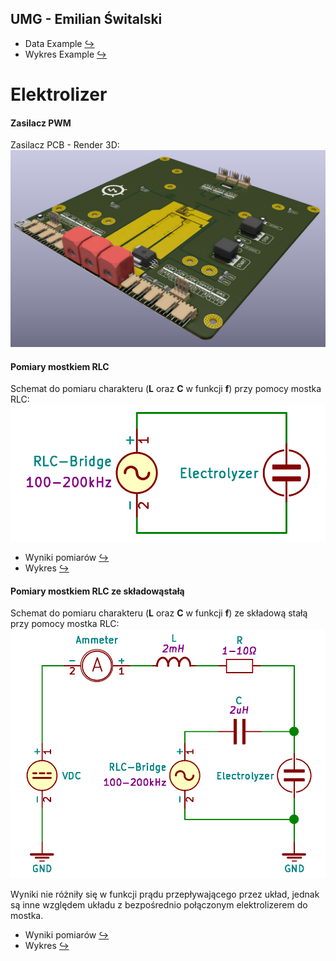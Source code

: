 ## UMG - Emilian Świtalski

- Data Example [↪](./measurement/example.csv)
- Wykres Example [↪](http://www.sqrt.pl/view/?https://raw.githubusercontent.com/Xaeian/umg/master/measurement/example.json)

# Elektrolizer

#### Zasilacz PWM

Zasilacz PCB - Render 3D:
![electrolyzer-render](./image/electrolyzer-render.png)

#### Pomiary mostkiem RLC

Schemat do pomiaru charakteru (**L** oraz **C** w funkcji **f**) przy pomocy mostka RLC:
![electrolyzer-rlc](./image/electrolyzer-rlc-scheme-basic.png)

- Wyniki pomiarów [↪](./measurement/electrolyzer-rlc.csv)
- Wykres [↪](http://www.sqrt.pl/view/?https://raw.githubusercontent.com/Xaeian/umg/master/measurement/electrolyzer-rlc.json)

#### Pomiary mostkiem RLC ze składowąstałą

Schemat do pomiaru charakteru (**L** oraz **C** w funkcji **f**) ze składową stałą przy pomocy mostka RLC:
![electrolyzer-rlc](./image/electrolyzer-rlc-scheme.png)

Wyniki nie różniły się w funkcji prądu przepływającego przez układ, jednak są inne względem układu z bezpośrednio połączonym elektrolizerem do mostka.

- Wyniki pomiarów [↪](./measurement/electrolyzer-rlc2.csv)
- Wykres [↪](http://www.sqrt.pl/view/?https://raw.githubusercontent.com/Xaeian/umg/master/measurement/electrolyzer-rlc2.json)
